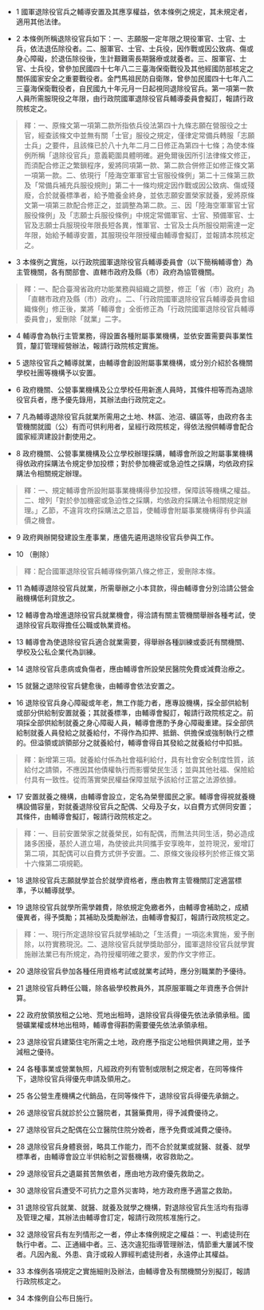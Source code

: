 * 1 國軍退除役官兵之輔導安置及其應享權益，依本條例之規定，其未規定者，適用其他法律。

* 2 本條例所稱退除役官兵如下：一、志願服一定年限之現役軍官、士官、士兵，依法退伍除役者。二、服軍官、士官、士兵役，因作戰或因公致病、傷或身心障礙，於退伍除役後，生計艱難需長期醫療或就養者。三、服軍官、士官、士兵役，曾參加民國四十七年八二三臺海保衛戰役及其他經國防部核定之關係國家安全之重要戰役者。金門馬祖民防自衛隊，曾參加民國四十七年八二三臺海保衛戰役者，自民國九十年元月一日起視同退除役官兵。第一項第一款人員所需服現役之年限，由行政院國軍退除役官兵輔導委員會擬訂，報請行政院核定之。

> 釋：一、原條文第一項第二款所指依兵役法第四十九條志願在營服役之士官，經查該條文中並無有關「士官」服役之規定，僅律定常備兵轉服「志願士兵」之要件，且該條已於八十九年二月二日修正為第四十七條；為使本條例所稱「退除役官兵」意義範圍具體明確。避免爾後因所引法律條文修正，而須配合修正之繁鎖程序，爰將同項第一款、第二款合併修正如修正條文第一項第一款。二、依現行「陸海空軍軍官士官服役條例」第二十三條第三款及「常備兵補充兵服役規則」第二十一條均規定因作戰或因公致病、傷或殘廢，合於就養標準者，給予贍養金終身，並依志願安置榮家就養，爰將原條文第一項第三款配合修正之，並調整為第二款。三、因「陸海空軍軍官士官服役條例」及「志願士兵服役條例」中規定常備軍官、士官、預備軍官、士官及志願士兵服現役年限長短各異，惟軍官、士官及士兵所服役期需達一定年限，始給予輔導安置，其服現役年限授權由輔導會擬訂，並報請本院核定之。

* 3 本條例之實施，以行政院國軍退除役官兵輔導委員會（以下簡稱輔導會）為主管機關，各有關部會、直轄市政府及縣（市）政府為協管機關。

> 釋：一、配合臺灣省政府功能業務與組織之調整，修正「省（市）政府」為「直轄市政府及縣（市）政府」。二、「行政院國軍退除役官兵輔導委員會組織條例」修正後，業將「輔導會」全銜修正為「行政院國軍退除役官兵輔導委員會」，爰刪除「就業」二字。

* 4 輔導會為執行主管業務，得設置各種附屬事業機構，並依安置需要與事業性質，釐訂管理經營辦法，報請行政院核定實施。

* 5 退除役官兵之輔導就業，由輔導會創設附屬事業機構，或分別介紹於各機關學校社團等機構予以安置。

* 6 政府機關、公營事業機構及公立學校任用新進人員時，其條件相等而為退除役官兵者，應予優先錄用，其辦法由行政院定之。

* 7 凡為輔導退除役官兵就業所需用之土地、林區、池沼、礦區等，由政府各主管機關就國（公）有而可供利用者，呈經行政院核定，得依法撥供輔導會配合國家經濟建設計劃使用之。

* 8 政府機關、公營事業機構及公立學校辦理採購，輔導會所設之附屬事業機構得依政府採購法令規定參加投標；對於參加機密或急迫性之採購，均依政府採購法令相關規定辦理。

> 釋：一、規定輔導會所設附屬事業機構得參加投標，保障該等機構之權益。二、增列「對於參加機密或急迫性之採購，均依政府採購法令相關規定辦理。」乙節，不違背攻府採購法之意旨，使輔導會附屬事業機構得有參與議價之機會。

* 9 政府興辦開發建設生產事業，應儘先遴用退除役官兵參與工作。

* 10 （刪除）

> 釋：配合國軍退除役官兵輔導條例第八條之修正，爰刪除本條。

* 11 為輔導退除役官兵就業，所需舉辦之小本貸款，得由輔導會分別洽請公營金融機構低利貸放之。

* 12 輔導會為增進退除役官兵就業機會，得洽請有關主管機關舉辦各種考試，使退除役官兵取得擔任公職或執業資格。

* 13 輔導會為使退除役官兵適合就業需要，得舉辦各種訓練或委託有關機關、學校及公私企業代為訓練。

* 14 退除役官兵患病或負傷者，應由輔導會所設榮民醫院免費或減費治療之。

* 15 就醫之退除役官兵健愈後，由輔導會依法安置之。

* 16 退除役官兵身心障礙或年老，無工作能力者，應專設機構，採全部供給制或部分供給制安置就養；其就養標準，由輔導會擬訂，報請行政院核定之。前項採全部供給制就養之身心障礙人員，輔導會應酌予身心障礙重建。採全部供給制就養人員發給之就養給付，不得作為扣押、抵銷、供擔保或強制執行之標的。但溢領或誤領部分之就養給付，輔導會得自其發給之就養給付中扣抵。

> 釋：新增第三項。就養給付係為社會福利給付，具有社會安全制度性質，該給付之請領，不應因其他債權執行而影響榮民生活；並與其他社福、保險給付具有一致性。從而落實榮民權益保障並賦予該給付正當之法源依據。

* 17 安置就養之機構，由輔導會設立，定名為榮譽國民之家。輔導會得視就養機構設備容量，對就養退除役官兵之配偶、父母及子女，以自費方式併同安置；其條件，由輔導會擬訂，報請行政院核定之。

> 釋：一、目前安置榮家之就養榮民，如有配偶，而無法共同生活，勢必造成諸多困擾，基於人道立場，為使彼此共同攜手安享晚年，並符現況，爰增訂第二項，其配偶可以自費方式併予安置。二、原條文後段移列於修正條文第十六條第二項規範。

* 18 退除役官兵志願就學並合於就學資格者，應由教育主管機關訂定適當標準，予以輔導就學。

* 19 退除役官兵就學所需學雜費，除依規定免繳者外，由輔導會補助之，成績優異者，得予獎勵；其補助及獎勵辦法，由輔導會擬訂，報請行政院核定之。

> 釋：一、現行所定退除役官兵就學補助之「生活費」一項迄未實施，爰予刪除，以符實務現況。二、退除役官兵就學獎助部分，國軍退除役官兵就學實施辦法業已有所規定，為符授權明確之要求，爰酌作文字修正。

* 20 退除役官兵參加各種任用資格考試或就業考試時，應分別職業酌予優待。

* 21 退除役官兵轉任公職，除各級學校教員外，其原服軍職之年資應予合併計算。

* 22 政府放領放租之公地、荒地出租時，退除役官兵得優先依法承領承租。國營礦業權或林地出租時，輔導會得斟酌需要優先依法承領承租。

* 23 退除役官兵建築住宅所需之土地，政府應予指定公地租供興建之用，並予減租之優待。

* 24 各種事業或營業執照，凡經政府列有管制或限制之規定者，在同等條件下，退除役官兵得優先申請及領用之。

* 25 各公營生產機構之代銷品，在同等條件下，退除役官兵得優先承銷之。

* 26 退除役官兵就診於公立醫院者，其醫藥費用，得予減費優待之。

* 27 退除役官兵之配偶在公立醫院住院分娩者，應予免費或減費之優待。

* 28 退除役官兵身體衰弱，略具工作能力，而不合於就業或就醫、就養、就學標準者，由輔導會設立半供給制之習藝機構，收容救助之。

* 29 退除役官兵之遺屬貧苦無依者，應由地方政府優先救助之。

* 30 退除役官兵遭受不可抗力之意外災害時，地方政府應予適當之救助。

* 31 退除役官兵就業、就醫、就養及就學之機構，對退除役官兵生活均有指導及管理之權，其辦法由輔導會訂定，報請行政院核准施行之。

* 32 退除役官兵有左列情形之一者，停止本條例規定之權益：一、判處徒刑在執行中者。二、正通緝中者。三、迭次違犯指導管理辦法，情節重大屢誡不悛者。凡因內亂、外患、貪汙或殺人罪經判處徒刑者，永遠停止其權益。

* 33 本條例各項規定之實施細則及辦法，由輔導會及有關機關分別擬訂，報請行政院核定之。

* 34 本條例自公布日施行。

